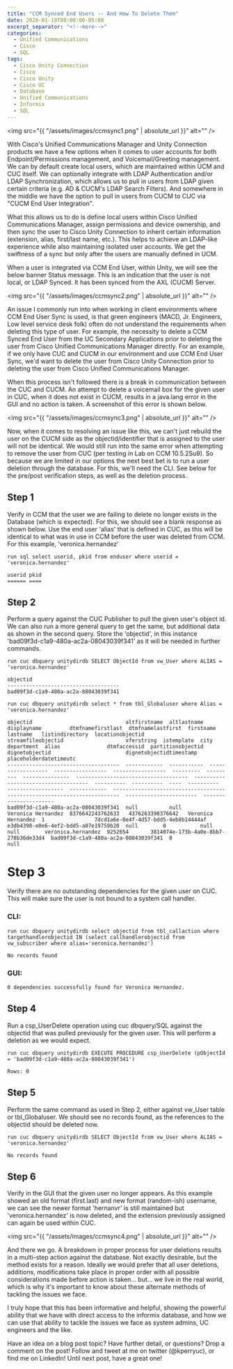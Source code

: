 ```yaml
---
title: "CCM Synced End Users -- And How To Delete Them"
date: 2020-01-19T08:00:00-05:00
excerpt_separator: "<!--more-->"
categories:
  - Unified Communications
  - Cisco
  - SQL
tags:
  - Cisco Unity Connection
  - Cisco
  - Cisco Unity
  - Cisco UC
  - Database
  - Unified Communications
  - Informix
  - SQL
---
```


<head>
    <script async src="https://pagead2.googlesyndication.com/pagead/js/adsbygoogle.js?client=ca-pub-7351461893377144"
     crossorigin="anonymous">
     </script>
</head>

<span class="image fit"><img src="{{ "/assets/images/ccmsync1.png" | absolute_url }}" alt="" /></span>

With Cisco's Unified Communications Manager and Unity Connection products we have a few options when it comes to user accounts for both Endpoint/Permissions management, and Voicemail/Greeting management. We can by default create local users, which are maintained within UCM and CUC itself. We can optionally integrate with LDAP Authentication and/or LDAP Synchronization, which allows us to pull in users from LDAP given certain criteria (e.g. AD & CUCM's LDAP Search Filters). And somewhere in the middle we have the option to pull in users from CUCM to CUC via "CUCM End User Integration".

<!--more-->

What this allows us to do is define local users within Cisco Unified Communications Manager, assign permissions and device ownership, and then sync the user to Cisco Unity Connection to inherit certain information (extension, alias, first/last name, etc.). This helps to achieve an LDAP-like experience while also maintaining isolated user accounts. We get the swiftness of a sync but only after the users are manually defined in UCM.

When a user is integrated via CCM End User, within Unity, we will see the below banner Status message. This is an indication that the user is not local, or LDAP Synced. It has been synced from the AXL (CUCM) Server.

<span class="image fit"><img src="{{ "/assets/images/ccmsync2.png" | absolute_url }}" alt="" /></span>

An issue I commonly run into when working in client environments where CCM End User Sync is used, is that green engineers (MACD, Jr. Engineers, Low level service desk folk) often do not understand the requirements when deleting this type of user. For example, the necessity to delete a CCM Synced End User from the UC Secondary Applications prior to deleting the user from Cisco Unified Communications Manager directly. For an example, if we only have CUC and CUCM in our environment and use CCM End User Sync, we'd want to delete the user from Cisco Unity Connection prior to deleting the user from Cisco Unified Communications Manager.

When this process isn't followed there is a break in communication between the CUC and CUCM. An attempt to delete a voicemail box for the given user in CUC, when it does not exist in CUCM, results in a java.lang error in the GUI and no action is taken. A screenshot of this error is shown below.

<span class="image fit"><img src="{{ "/assets/images/ccmsync3.png" | absolute_url }}" alt="" /></span>

Now, when it comes to resolving an issue like this, we can't just rebuild the user on the CUCM side as the objectid/identifier that is assigned to the user will not be identical. We would still run into the same error when attempting to remove the user from CUC (per testing in Lab on CCM 10.5.2Su9). So because we are limited in our options the next best bet is to run a user deletion through the database. For this, we'll need the CLI. See below for the pre/post verification steps, as well as the deletion process.

## Step 1

Verify in CCM that the user we are failing to delete no longer exists in the Database (which is expected). For this, we should see a blank response as shown below. Use the end user 'alias' that is defined in CUC, as this will be identical to what was in use in CCM before the user was deleted from CCM. For this example, 'veronica.hernandez'

```text
run sql select userid, pkid from enduser where userid = 'veronica.hernandez'

userid pkid 
====== ====

```

## Step 2

Perform a query against the CUC Publisher to pull the given user's object id. We can also run a more general query to get the same, but additional data as shown in the second query. Store the 'objectid', in this instance 'bad09f3d-c1a9-480a-ac2a-08043039f341' as it will be needed in further commands.

```text
run cuc dbquery unitydirdb SELECT ObjectId from vw_User where ALIAS = 'veronica.hernandez'

objectid
------------------------------------
bad09f3d-c1a9-480a-ac2a-08043039f341
```

```text
run cuc dbquery unitydirdb select * from tbl_Globaluser where Alias = 'veronica.hernandez'

objectid                              altfirstname  altlastname  displayname         dtmfnamefirstlast  dtmfnamelastfirst  firstname  lastname   listindirectory  locationobjectid                      streamfileobjectid                    xferstring  istemplate  city  department  alias               dtmfaccessid  partitionobjectid                     dignetobjectid                        dignetobjectidtimestamp  placeholderdatetimeutc
------------------------------------  ------------  -----------  ------------------  -----------------  -----------------  ---------  ---------  ---------------  ------------------------------------  ------------------------------------  ----------  ----------  ----  ----------  ------------------  ------------  ------------------------------------  ------------------------------------  -----------------------  ----------------------
bad09f3d-c1a9-480a-ac2a-08043039f341  null          null         Veronica Hernandez  8376642243762633   4376263398376642   Veronica   Hernandez  1                7dcd1a6e-0e4f-4d57-bdd5-4eb8b14444af  e3db4398-e0e6-4ef2-bdd5-a07e19759b20  null        0           null  null        veronica.hernandez  9252654       3814074e-173b-4a0e-8bb7-278b36de33d4  bad09f3d-c1a9-480a-ac2a-08043039f341  0                        null
```

# Step 3

Verify there are no outstanding dependencies for the given user on CUC. This will make sure the user is not bound to a system call handler.

### CLI:

```text
run cuc dbquery unitydirdb select objectid from tbl_callaction where targethandlerobjectid IN (select callhandlerobjectid from vw_subscriber where alias='veronica.hernandez')

No records found
```

### GUI:

```text
0 dependencies successfully found for Veronica Hernandez.
```

## Step 4

Run a csp_UserDelete operation using cuc dbquery/SQL against the objectid that was pulled previously for the given user. This will perform a deletion as we would expect.

```
run cuc dbquery unitydirdb EXECUTE PROCEDURE csp_UserDelete (pObjectId = 'bad09f3d-c1a9-480a-ac2a-08043039f341')

Rows: 0
```

## Step 5

Perform the same command as used in Step 2, either against vw_User table or tbl_Globaluser. We should see no records found, as the references to the objectid should be deleted now.

```text
run cuc dbquery unitydirdb SELECT ObjectId from vw_User where ALIAS = 'veronica.hernandez'

No records found
```

## Step 6

Verify in the GUI that the given user no longer appears.  As this example showed an old format (first.last) and new format (random-ish) username, we can see the newer format 'hernanvr' is still maintained but 'veronica.hernandez' is now deleted, and the extension previously assigned can again be used within CUC.

<span class="image fit"><img src="{{ "/assets/images/ccmsync4.png" | absolute_url }}" alt="" /></span>

And there we go. A breakdown in proper process for user deletions results in a multi-step action against the database. Not exactly desirable, but the method exists for a reason. Ideally we would prefer that all user deletions, additions, modifications take place in proper order with all possible considerations made before action is taken... but... we live in the real world, which is why it's important to know about these alternate methods of tackling the issues we face.

I truly hope that this has been informative and helpful, showing the powerful ability that we have with direct access to the informix database, and how we can use that ability to tackle the issues we face as system admins, UC engineers and the like.

Have an idea on a blog post topic? Have further detail, or questions? Drop a comment on the post! Follow and tweet at me on twitter (@kperryuc), or find me on LinkedIn! Until next post, have a great one!
